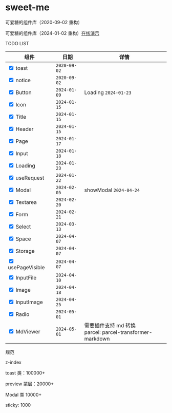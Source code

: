 # sweet-me

可爱糖的组件库（2020-09-02 重构）

可爱糖的组件库（2024-01-02 重构）[在线演示](https://dododawn.com/sweet-me/)

TODO LIST

<div class="table-wrapper" markdown="block">
<div class="table-inner" markdown="block">

| 组件                                                 | 日期           | 详情                                                          |
| ---------------------------------------------------- | -------------- | ------------------------------------------------------------- |
| <input type="checkbox" checked /> toast          | `2020-09-02` |                                                               |
| <input type="checkbox" checked /> notice         | `2020-09-02` |                                                               |
| <input type="checkbox" checked /> Button         | `2024-01-09` | Loading `2024-01-23`                                        |
| <input type="checkbox" checked /> Icon           | `2024-01-15` |                                                               |
| <input type="checkbox" checked /> Title          | `2024-01-15` |                                                               |
| <input type="checkbox" checked /> Header         | `2024-01-15` |                                                               |
| <input type="checkbox" checked /> Page           | `2024-01-17` |                                                               |
| <input type="checkbox" checked /> Input          | `2024-01-18` |                                                               |
| <input type="checkbox" checked /> Loading        | `2024-01-23` |                                                               |
| <input type="checkbox" checked /> useRequest     | `2024-01-22` |                                                               |
| <input type="checkbox" checked /> Modal          | `2024-02-05` | showModal `2024-04-24`                                      |
| <input type="checkbox" checked /> Textarea       | `2024-02-20` |                                                               |
| <input type="checkbox" checked /> Form           | `2024-02-21` |                                                               |
| <input type="checkbox" checked /> Select         | `2024-03-13` |                                                               |
| <input type="checkbox" checked /> Space          | `2024-04-07` |                                                               |
| <input type="checkbox" checked /> Storage        | `2024-04-07` |                                                               |
| <input type="checkbox" checked /> usePageVisible | `2024-04-07` |                                                               |
| <input type="checkbox" checked /> InputFile      | `2024-04-10` |                                                               |
| <input type="checkbox" checked /> Image          | `2024-04-18` |                                                               |
| <input type="checkbox" checked /> InputImage     | `2024-04-25` |                                                               |
| <input type="checkbox" checked /> Radio          | `2024-05-01` |                                                               |
| <input type="checkbox" checked /> MdViewer       | `2024-05-01` | 需要插件支持 md 转换<br />parcel: parcel-transformer-markdown |

</div>
</div




规范

z-index

toast 类：100000+

preview 蒙层：20000+

Modal 类 10000+

sticky: 1000
